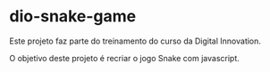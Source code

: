 # dio-snake-game

Este projeto faz parte do treinamento do curso da Digital Innovation.

O objetivo deste projeto é recriar o jogo Snake com javascript.
